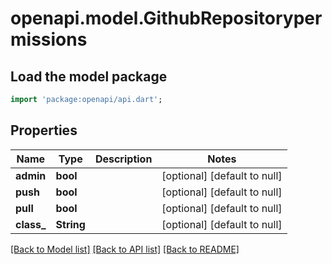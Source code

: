 # openapi.model.GithubRepositorypermissions

## Load the model package
```dart
import 'package:openapi/api.dart';
```

## Properties
Name | Type | Description | Notes
------------ | ------------- | ------------- | -------------
**admin** | **bool** |  | [optional] [default to null]
**push** | **bool** |  | [optional] [default to null]
**pull** | **bool** |  | [optional] [default to null]
**class_** | **String** |  | [optional] [default to null]

[[Back to Model list]](../README.md#documentation-for-models) [[Back to API list]](../README.md#documentation-for-api-endpoints) [[Back to README]](../README.md)


